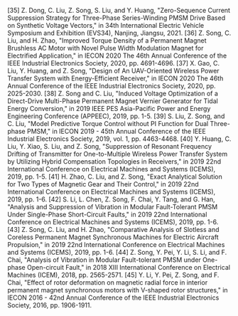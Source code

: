 [35]	Z. Dong, C. Liu, Z. Song, S. Liu, and Y. Huang, "Zero-Sequence Current Suppression Strategy for Three-Phase Series-Winding PMSM Drive Based on Synthetic Voltage Vectors," in 34th International Electric Vehicle Symposium and Exhibition (EVS34), Nanjing, Jiangsu, 2021.
[36]	Z. Song, C. Liu, and H. Zhao, "Improved Torque Density of a Permanent Magnet Brushless AC Motor with Novel Pulse Width Modulation Magnet for Electrified Application," in IECON 2020 The 46th Annual Conference of the IEEE Industrial Electronics Society, 2020, pp. 4691-4696.
[37]	X. Gao, C. Liu, Y. Huang, and Z. Song, "Design of An UAV-Oriented Wireless Power Transfer System with Energy-Efficient Receiver," in IECON 2020 The 46th Annual Conference of the IEEE Industrial Electronics Society, 2020, pp. 2025-2030.
[38]	Z. Song and C. Liu, "Induced Voltage Optimization of a Direct-Drive Multi-Phase Permanent Magnet Vernier Generator for Tidal Energy Conversion," in 2019 IEEE PES Asia-Pacific Power and Energy Engineering Conference (APPEEC), 2019, pp. 1-5.
[39]	S. Liu, Z. Song, and C. Liu, "Model Predictive Torque Control without PI Function for Dual Three-phase PMSM," in IECON 2019 - 45th Annual Conference of the IEEE Industrial Electronics Society, 2019, vol. 1, pp. 4463-4468.
[40]	Y. Huang, C. Liu, Y. Xiao, S. Liu, and Z. Song, "Suppression of Resonant Frequency Drifting of Transmitter for One-to-Multiple Wireless Power Transfer System by Utilizing Hybrid Compensation Topologies in Receivers," in 2019 22nd International Conference on Electrical Machines and Systems (ICEMS), 2019, pp. 1-5.
[41]	H. Zhao, C. Liu, and Z. Song, "Exact Analytical Solution for Two Types of Magnetic Gear and Their Control," in 2019 22nd International Conference on Electrical Machines and Systems (ICEMS), 2019, pp. 1-6.
[42]	S. Li, L. Chen, Z. Song, F. Chai, Y. Tang, and G. Han, "Analysis and Suppression of Vibration in Modular Fault-Tolerant PMSM Under Single-Phase Short-Circuit Faults," in 2019 22nd International Conference on Electrical Machines and Systems (ICEMS), 2019, pp. 1-6.
[43]	Z. Song, C. Liu, and H. Zhao, "Comparative Analysis of Slotless and Coreless Permanent Magnet Synchronous Machines for Electric Aircraft Propulsion," in 2019 22nd International Conference on Electrical Machines and Systems (ICEMS), 2019, pp. 1-6.
[44]	Z. Song, Y. Pei, Y. Li, S. Li, and F. Chai, "Analysis of Vibration in Modular Fault-tolerant PMSM under One-phase Open-circuit Fault," in 2018 XIII International Conference on Electrical Machines (ICEM), 2018, pp. 2565-2571.
[45]	Y. Li, Y. Pei, Z. Song, and F. Chai, "Effect of rotor deformation on magnetic radial force in interior permanent magnet synchronous motors with V-shaped rotor structures," in IECON 2016 - 42nd Annual Conference of the IEEE Industrial Electronics Society, 2016, pp. 1906-1911.
